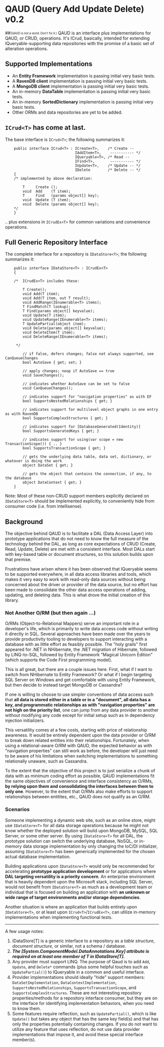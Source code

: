QAUD (Query Add Update Delete) v0.2
==================================
##<sub><sup>(QAUD is not a word. Don't fix it.)</sup></sub>
QAUD is an interface plus implementations for QAUD, or CRUD, operations. 
It's ICrud, basically, intended for extending IQueryable-supporting data repositories with the promise of a 
basic set of alteration operations.

## Supported Implementations 

* An **Entity Framework** implementation is passing initial very basic tests.
* A **RavenDB client** implementation is passing initial very basic tests.
* A **MongoDB client** implementation is passing initial very basic tests.
* An in-memory **DataTable** implementation is passing initial very basic tests.
* An in-memory **SortedDictionary** implementation is passing initial very basic tests.
* Other ORMs and data repositories are yet to be added.

## `ICrud<T>` has come at last.

The base interface is `ICrud<T>`; the following summarizes it:

        public interface ICrud<T> : ICreate<T>,    /* Create --
                                    IAddItem<T>,    ----------- */
                                    IQueryable<T>, /* Read --
                                    IFind<T>,       ----------- */
                                    IUpdate<T>,    /* Update -- */
                                    IDelete        /* Delete -- */
        {
        /* implemented by above declaration:

            T     Create ();
            void  Add    (T item);
            T     Find   (params object[] key);
            void  Update (T item);
            void  Delete (params object[] key);
        */
        }

.. plus extensions in `ICrudEx<T>` for common variations and convenience operations.

## Full Generic Repository Interface

The complete interface for a repository is `IDataStore<T>`; the following summarizes it:

        public interface IDataStore<T> : ICrudEx<T>
        {

        /*  ICrudEx<T> includes these:

            T Create();
            void Add(T item);
            void Add(T item, out T result);
            void AddRange(IEnumerable<T> items);
            T FindMatch(T lookup);
            T Find(params object[] keyvalue);
            void Update(T item);
            void UpdateRange(IEnumerable<T> items);
            T UpdatePartial(object item);
            void Delete(params object[] keyvalue);
            void DeleteItem(T item);
            void DeleteRange(IEnumerable<T> items);

         */

            // if false, defers changes; false not always supported, see CanQueueChanges
            bool AutoSave { get; set; }

            // apply changes; noop if AutoSave == true
            void SaveChanges();

            // indicates whether AutoSave can be set to false
            void CanQueueChanges();

            // indicates support for "navigation properties" as with EF
            bool SupportsNestedRelationships { get; } 

            // indicates support for multilevel object graphs in one entry as with RavenDB
            bool SupportsComplexStructures { get; }

            // indicates support for [DatabaseGenerated(Identity)] 
            bool SupportsGeneratedKeys { get; }

            // indicates support for using(var scope = new TransactionScope()) { .. }
            bool SupportsTransactionScope { get; }

            // gets the underlying data table, data set, dictionary, or whatever is doing the work
            object DataSet { get; }

            // gets the object that contains the connection, if any, to the database
            object DataContext { get; }
        }


Note: Most of these non-CRUD support members explicitly declared on `IDataStore<T>` should be implemented 
explicitly, to conveniently hide from consumer code (i.e. from intellisense).

## Background

The objective behind QAUD is to facilitate a DAL (Data Access Layer) into prototype applications that do not 
need to know the full measure of the technology behind the DAL, as long as core expectations of CRUD 
(Create, Read, Update, Delete) are met with a consistent interface. Most DALs start with key-based table or 
document structures, so this solution builds upon that premise.

Frustrations have arisen where it has been observed that IQueryable seems to be supported everywhere, in all
data access libraries and tools, which makes it very easy to work with read-only data sources without being
concerned about the driver or provider of the data source, but no effort has been made to consolidate the 
other data access operations of adding, updating, and deleting data. This is what drove the initial creation 
of this library.

### Not Another O/RM (but then again ...)

O/RMs (Object-to-Relational Mappers) serve an important role in a developer's life, which is primarily
to write data access code without writing it directly in SQL. Several approaches have been made over the 
years to provide productivity tooling to developers to support interacting with a database with as little
effort as feasibly possible. The "holy grails" first appeared for .NET in NHibernate, the .NET migration
of Hibernate, followed by LINQ-to-SQL, followed by Entity Framework "Magical Unicorn Edition" (which 
supports the Code First programming model).

This is all great, but there are a couple issues here. First, what if I want to switch from NHibernate to 
Entity Framework? Or what if I begin targeting SQL Server on Windows and get comfortable with using 
Entity Framework, but then decide to instead target MongoDB or Cassandra? 

If one is willing to choose to use simpler conventions of data access such that **all data is stored either
in a table or in a "document", all data has a key, and programmatic relationships as with "navigation 
properties" are not high on the priority list**, one can jump from any data provider to another without
modifying any code except for initial setup such as in dependency injection initializers. 

This versatility comes at a few costs, starting with price of relationship awareness. It would be 
entirely dependent upon the data provider or O/RM to break down related entities into their relationships. 
Fortunately, when using a relational-aware O/RM with QAUD, the expected behavior as with "navigation 
properties" can still work as before, the developer will just need to be aware of his limitations when 
switching implementations to something relationally unaware, such as Cassandra.

To the extent that the objective of this project is to just serialize a chunk of data with as minimum coding 
effort as possible, QAUD implementations fit the same objectives of convenience and interface 
consistency as O/RMs, **by relying upon them and consolidating the interfaces between them to only one**. 
However, to the extent that O/RMs also make efforts to support relationships between entitites, etc., QAUD 
does not qualify as an O/RM.

### Scenarios

Someone implementing a dynamic web site, such as an online store, might use `IDataStore<T>` for all
data storage operations because he might not know whether the deployed solution will build upon MongoDB, MySQL, 
SQL Server, or some other server. By using `IDataStore<T>` for all DAL, the prototype solution can switch the 
underlying database, NoSQL, or in-memory data storage implementation by only changing the IoC/DI initializer, 
assuming `IDataStore<T>` has been generically implemented for the chosen actual database implementation.

Building applications upon `IDataStore<T>` would only be recommended for accelerating **prototype application 
development** or for applications where **DAL targeting versatility is a priority concern**.
An enterprise environment that is heavily dependent upon the Microsoft stack, including SQL Server, would not
benefit from `IDataStore<T>` as much as a development team or individual that is focused on building an 
application with **an unknown or wide range of target environments and/or storage dependencies**.

Another situation is where an application that builds entirely upon `IDataStore<T>`, or at least upon 
`ICrud<T>`/`ICrudEx<T>`, can utilize in-memory implementations when implementing functional tests.

_____

A few usage notes:

1. IDataStore[T] is a generic interface to a repository as a *table structure*, *document structure*, or similar, not a schema / database.
2. ***The [System.ComponentModel.DataAnnotations.Key] attribute is required on at least one member of T in IDataStore[T].***
3. Any provider must support LINQ. The purpose of Qaud is to add `Add`, `Update`, and `Delete*` commands (plus some helpful touches such as `UpdatePartial()`) to IQueryable in a common and useful interface.
4. Provider implementations should ideally "hide" support members: `DataSetImplementation`, `DataContextImplementation`, `SupportsNestedRelationships`, `SupportsTransactionScope`, and `SupportsComplexStructures`. These are not interesting repository properties/methods for a repository interface consumer, but they are on the interface for identifying implementation behaviors, when you need to know them.
5. Some features require reflection, such as `UpdatePartial()`, which is like `Update()` but takes any object that has the same key field(s) and that has only the properties potentially containing changes. If you do not want to utilize any feature that uses reflection, do not use data provider implementations that impose it, and avoid these special interface member(s).

